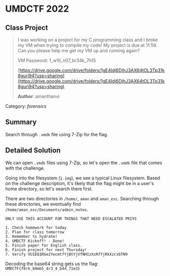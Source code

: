 # UMDCTF 2022
## Class Project

> I was working on a project for my C programming class and I broke my VM when trying to compile my code! My project is due at 11:59. Can you please help me get my VM up and running again?
>
> VM Password: 1_w1ll_n07_br34k_7h15
>
> [https://drive.google.com/drive/folders/1gE4Idj6DjhJ3AX64tOL3Tp31k8gurj94?usp=sharing](https://drive.google.com/drive/folders/1gE4Idj6DjhJ3AX64tOL3Tp31k8gurj94?usp=sharing)
>
> **Author**: amanthanvi

Category: *forensics*

## Summary

Search through `.vmdk` file using 7-Zip for the flag.

## Detailed Solution

We can open `.vmdk` files using 7-Zip, so let's open the `.vmdk` file that comes with the challenge.

Going into the filesystem (`1.img`), we see a typical Linux filesystem. Based on the challenge description, it's likely that the flag might be in a user's home directory, so let's search there first.

There are two directories in `/home/`, `aman` and `aman_esc`. Searching through these directories, we eventually find `/home/aman_esc/Documents/admin_notes`.

```
ONLY USE THIS ACCOUNT FOR THINGS THAT NEED ESCALATED PRIVS

1. Check homework for today
2. Plan for class tomorrow
3. Remember to hydrate!
4. UMDCTF Kickoff! - Done!
5. Finish paper for English class.
6. Finish project for next Thursday!
7. Verify VU1EQ1RGe2YwcmtfYjBtYjVfNHIzXzRfYjRkXzcxbTN9
```

Decoding the base64 string gets us the flag: `UMDCTF{f0rk_b0mb5_4r3_4_b4d_71m3}`